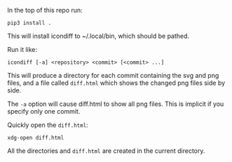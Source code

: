 In the top of this repo run:

    pip3 install .
    
This will install icondiff to ~/.local/bin, which should be pathed.

Run it like:

    icondiff [-a] <repository> <commit> [<commit> ...]
    
This will produce a directory for each commit containing the svg and png
files, and a file called ```diff.html``` which shows the changed png files side
by side.

The ```-a``` option will cause diff.html to show all png files. This is
implicit if you specify only one commit.

Quickly open the ```diff.html```:

    xdg-open diff.html

All the directories and ```diff.html``` are created in the current directory.
